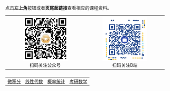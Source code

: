 点击**左上角**按钮或者**页尾超链接**查看相应的课程资料。



<table>
    <tr>
        <td ><center><img src="pic/wx.jpg" height = "60%" width = "60%" ><br />扫码关注公众号 </center></td>
        <td ><center><img src="pic/BZ.png" height = "60%" width = "60%"><br />扫码关注B站</center></td>
    </tr>
</table>
<table border="0" cellpadding="1" width="300">
    <caption ></caption>
	  <tr>
	     <td>
		 <a href='./wjf/index'>微积分</a>
		</td>
          <td>
		 <a href='./xxds/index'>线性代数</a>
		</td>
          <td>
		 <a href='./gltj/index'>概率统计</a>
		</td>
          <td>
		 <a href='./kysx/index'>考研数学</a>
		</td>
	  </tr>
   </table>

